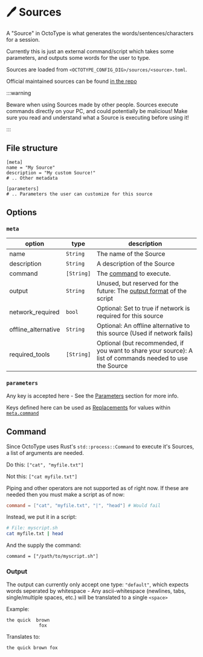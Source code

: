 # 🖊️ Sources

A "Source" in OctoType is what generates the words/sentences/characters for a
session.

Currently this is just an external command/script which takes some parameters,
and outputs some words for the user to type.

Sources are loaded from `<OCTOTYPE_CONFIG_DIG>/sources/<source>.toml`.

Official maintained sources can be found
[in the repo](https://github.com/mahlquistj/octotype/tree/main/sources)

:::warning

Beware when using Sources made by other people. Sources execute commands
directly on your PC, and could potentially be malicious! Make sure you read and
understand what a Source is executing before using it!

:::

## File structure

```
[meta]
name = "My Source"
description = "My custom Source!"
# .. Other metadata

[parameters]
# .. Parameters the user can customize for this source
```

## Options

### `meta`

| option              | type       | description                                                                                               |
| ------------------- | ---------- | --------------------------------------------------------------------------------------------------------- |
| name                | `String`   | The name of the Source                                                                                    |
| description         | `String`   | A description of the Source                                                                               |
| command             | `[String]` | The [command](#command) to execute.                                                                       |
| output              | `String`   | Unused, but reserved for the future: The [output format](#output) of the script                           |
| network_required    | `bool`     | Optional: Set to true if network is required for this source                                              |
| offline_alternative | `String`   | Optional: An offline alternative to this source (Used if network fails)                                   |
| required_tools      | `[String]` | Optional (but recommended, if you want to share your source): A list of commands needed to use the Source |

### `parameters`

Any key is accepted here - See the [Parameters](Parameters) section for more
info.

Keys defined here can be used as [Replacements](Parameters#-replacements) for
values within [`meta.command`](#command)

## Command

Since OctoType uses Rust's `std::process::Command` to execute it's Sources, a
list of arguments are needed.

Do this: `["cat", "myfile.txt"]`

Not this: `["cat myfile.txt"]`

Piping and other operators are not supported as of right now. If these are
needed then you must make a script as of now:

```toml
command = ["cat", "myfile.txt", "|", "head"] # Would fail
```

Instead, we put it in a script:

```sh
# File: myscript.sh
cat myfile.txt | head
```

And the supply the command:

```
command = ["/path/to/myscript.sh"]
```

### Output

The output can currently only accept one type: `"default"`, which expects words
seperated by whitespace - Any ascii-whitespace (newlines, tabs, single/multiple
spaces, etc.) will be translated to a single `<space>`

Example:

```
the quick  brown 
            fox
```

Translates to:

```
the quick brown fox
```
